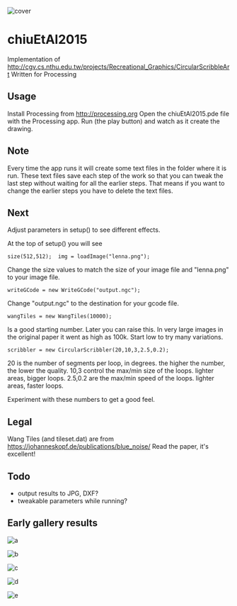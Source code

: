 ![cover](cover.jpg "Chiu Et Al 2015")

# chiuEtAl2015

Implementation of http://cgv.cs.nthu.edu.tw/projects/Recreational_Graphics/CircularScribbleArt
Written for Processing

## Usage

Install Processing from http://processing.org
Open the chiuEtAl2015.pde file with the Processing app.
Run (the play button) and watch as it create the drawing.

## Note

Every time the app runs it will create some text files in the folder where it is run.
These text files save each step of the work so that you can tweak the last step without waiting for all the earlier steps.  That means if you want to change the earlier steps you have to delete the text files.

## Next
Adjust parameters in setup() to see different effects.

At the top of setup() you will see

    size(512,512);  img = loadImage("lenna.png");

Change the size values to match the size of your image file and "lenna.png" to your image file.

    writeGCode = new WriteGCode("output.ngc");

Change "output.ngc" to the destination for your gcode file.

    wangTiles = new WangTiles(10000);

Is a good starting number.  Later you can raise this.  In very large images in the original paper it went as high as 100k.
Start low to try many variations.

    scribbler = new CircularScribbler(20,10,3,2.5,0.2);

20 is the number of segments per loop, in degrees.  the higher the number, the lower the quality.
10,3 control the max/min size of the loops.  lighter areas, bigger loops.
2.5,0.2 are the max/min speed of the loops.  lighter areas, faster loops.

Experiment with these numbers to get a good feel.

## Legal

Wang Tiles (and tileset.dat) are from https://johanneskopf.de/publications/blue_noise/
Read the paper, it's excellent!

## Todo

- output results to JPG, DXF?
- tweakable parameters while running?

## Early gallery results

![a](a.JPG "A")

![b](b.JPG "B")

![c](c.JPG "C")

![d](d.JPG "D")

![e](e.JPG "E")
